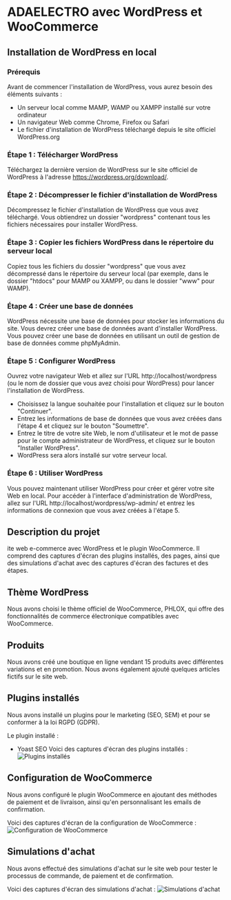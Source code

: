 # ADAELECTRO avec WordPress et WooCommerce

## Installation de WordPress en local

### Prérequis

Avant de commencer l'installation de WordPress, vous aurez besoin des éléments suivants :

- Un serveur local comme MAMP, WAMP ou XAMPP installé sur votre ordinateur
- Un navigateur Web comme Chrome, Firefox ou Safari
- Le fichier d'installation de WordPress téléchargé depuis le site officiel WordPress.org

### Étape 1 : Télécharger WordPress

Téléchargez la dernière version de WordPress sur le site officiel de WordPress à l'adresse https://wordpress.org/download/.

### Étape 2 : Décompresser le fichier d'installation de WordPress

Décompressez le fichier d'installation de WordPress que vous avez téléchargé. Vous obtiendrez un dossier "wordpress" contenant tous les fichiers nécessaires pour installer WordPress.

### Étape 3 : Copier les fichiers WordPress dans le répertoire du serveur local

Copiez tous les fichiers du dossier "wordpress" que vous avez décompressé dans le répertoire du serveur local (par exemple, dans le dossier "htdocs" pour MAMP ou XAMPP, ou dans le dossier "www" pour WAMP).

### Étape 4 : Créer une base de données

WordPress nécessite une base de données pour stocker les informations du site. Vous devrez créer une base de données avant d'installer WordPress. Vous pouvez créer une base de données en utilisant un outil de gestion de base de données comme phpMyAdmin.

### Étape 5 : Configurer WordPress

Ouvrez votre navigateur Web et allez sur l'URL http://localhost/wordpress (ou le nom de dossier que vous avez choisi pour WordPress) pour lancer l'installation de WordPress.

- Choisissez la langue souhaitée pour l'installation et cliquez sur le bouton "Continuer".
- Entrez les informations de base de données que vous avez créées dans l'étape 4 et cliquez sur le bouton "Soumettre".
- Entrez le titre de votre site Web, le nom d'utilisateur et le mot de passe pour le compte administrateur de WordPress, et cliquez sur le bouton "Installer WordPress".
- WordPress sera alors installé sur votre serveur local.

### Étape 6 : Utiliser WordPress

Vous pouvez maintenant utiliser WordPress pour créer et gérer votre site Web en local. Pour accéder à l'interface d'administration de WordPress, allez sur l'URL http://localhost/wordpress/wp-admin/ et entrez les informations de connexion que vous avez créées à l'étape 5.


## Description du projet
ite web e-commerce avec WordPress et le plugin WooCommerce. Il comprend des captures d'écran des plugins installés, des pages, ainsi que des simulations d'achat avec des captures d'écran des factures et des étapes.

## Thème WordPress
Nous avons choisi le thème officiel de WooCommerce, PHLOX, qui offre des fonctionnalités de commerce électronique compatibles avec WooCommerce.

## Produits
Nous avons créé une boutique en ligne vendant 15 produits avec différentes variations et en promotion. Nous avons également ajouté quelques articles fictifs sur le site web.

## Plugins installés
Nous avons installé un plugins pour le marketing (SEO, SEM) et pour se conformer à la loi RGPD (GDPR).

Le plugin installé :
- Yoast SEO
Voici des captures d'écran des plugins installés :
![Plugins installés](screenshots/plugins.png)

## Configuration de WooCommerce
Nous avons configuré le plugin WooCommerce en ajoutant des méthodes de paiement et de livraison, ainsi qu'en personnalisant les emails de confirmation.

Voici des captures d'écran de la configuration de WooCommerce :
![Configuration de WooCommerce](screenshots/woocommerce-configuration.png)

## Simulations d'achat
Nous avons effectué des simulations d'achat sur le site web pour tester le processus de commande, de paiement et de confirmation.

Voici des captures d'écran des simulations d'achat :
![Simulations d'achat](screenshots/checkout.png)
